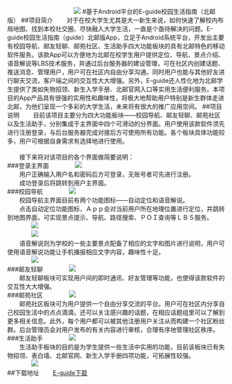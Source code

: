 　　　　　　　　　　　![](https://github.com/MiracleHH/Eguide/raw/master/app/src/main/res/drawable-xxhdpi/ic_launcher.png)
#基于Android平台的E-guide校园生活指南（北邮版）
##项目简介
　　对于在校大学生尤其是大一新生来说，如何快速了解校内布局地图、找到本校社交圈、尽快融入大学生活，一直是个亟待解决的问题。E-guide校园生活指南（guide）北邮版App，立足于Android系统平台，开发出主要有校园导航、邮友轻聊、邮苑社区、生活助手四大功能板块的具有北邮特色的移动软件服务。该款App可以方便地为北邮在校学生用户提供定位、导航、景点介绍、语音解说等LBS技术服务，并通过后台服务器的建设管理，可在社区内创建话题、推送消息、管理用户，用户可在社区内自由分享沟通。同时用户也能与其他好友进行聊天交流，客户端之间的交互性大大增强。另外，E-guide还人性化地为北邮学生提供了类如失物招领、新生入学手册、北邮官网入口等实用生活便利服务。本项目的App产品具有很强的实用性和趣味性，将极大地帮助用户特别是新生群体走进北邮，为他们呈现一个多彩的大学生活，未来将有很大的推广应用空间。
##项目说明
　　目前该项目主要分为四大功能板块——校园导航、邮友轻聊、邮苑社区以及生活助手，分别集成于主界面中四个可滑动的分界面。用户使用该款软件须先进行注册登录，与后台服务器完成对接后方可使用所有功能。各个板块具体功能较多，用户可根据自身需求有选择地进行使用。<br/><br/>　　接下来将对该项目的各个界面做简要说明：<br/>
###登录主界面
　　　　![](https://github.com/MiracleHH/Eguide/raw/master/images/login.png)<br/>
　　用户正确输入用户名和密码后方可登录，无账号者可先进行注册。<br/>
　　成功登录后将跳转到用户主界面。<br/>
###校园导航
　　　　![](https://github.com/MiracleHH/Eguide/raw/master/images/guide.png)<br/>
　　校园导航主界面目前有两个功能图标——自动定位和语音解说。<br/>
　　点击自动定位功能图标，Ａｐｐ会对当前用户所在地理位置进行定位，并跳转到地图界面，可实现景点提示、导航、路径搜索、ＰＯＩ查询等ＬＢＳ服务。<br/>
　　　　![](https://github.com/MiracleHH/Eguide/raw/master/images/alert.png)<br/>　　　　![](https://github.com/MiracleHH/Eguide/raw/master/images/search.png)<br/>
　　语音解说则为学校的一些主要景点配备了相应的文字和图片进行说明，用户可使用语音解说功能让手机播报相应文字内容，趣味性十足。<br/>
　　　　![](https://github.com/MiracleHH/Eguide/raw/master/images/speech.png)<br/>
###邮友轻聊
　　　　![](https://github.com/MiracleHH/Eguide/raw/master/images/chat.png)<br/>
　　邮友轻聊板块可实现用户间的即时通讯、好友管理等功能，也使得该款软件的交互性大大增强。<br/>
###邮苑社区
　　　　![](https://github.com/MiracleHH/Eguide/raw/master/images/community.png)<br/>
　　邮苑社区板块可为用户提供一个自由分享交流的平台。用户可在社区内分享自己校园生活中的点点滴滴，还可以关注感兴趣的话题，在相应话题组里可以了解到更多相关信息。此外，每个用户都可以被其他注册用户关注从而构建一个社区粉丝群。后台管理员会对用户发布的有关内容进行审核，合理有序地管理社区秩序。<br/>
###生活助手
　　　　![](https://github.com/MiracleHH/Eguide/raw/master/images/helper.png)<br/>
　　生活助手板块的目的是为学生提供一些生活中实用的功能，目前该板块已有失物招领、表白墙、北邮官网、新生入学手册四项功能，可拓展性较强。<br/>
　　　　![](https://github.com/MiracleHH/Eguide/raw/master/images/lost.png)<br/>
##下载地址
　　[E-guide下载](http://ee.inbupt.com/test/hh/E-guide/E-guide.apk)
